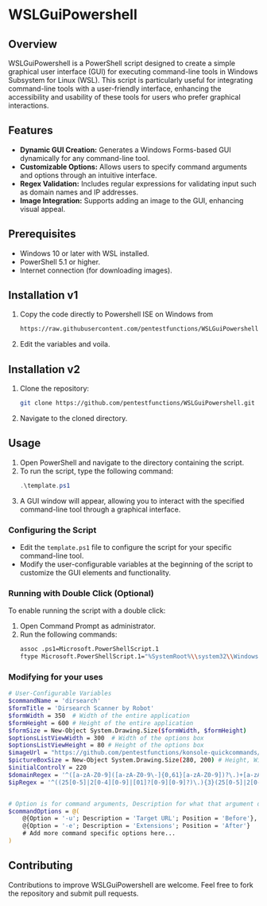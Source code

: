 # WSLGuiPowershell

## Overview

WSLGuiPowershell is a PowerShell script designed to create a simple graphical user interface (GUI) for executing command-line tools in Windows Subsystem for Linux (WSL). This script is particularly useful for integrating command-line tools with a user-friendly interface, enhancing the accessibility and usability of these tools for users who prefer graphical interactions.

## Features

- **Dynamic GUI Creation:** Generates a Windows Forms-based GUI dynamically for any command-line tool.
- **Customizable Options:** Allows users to specify command arguments and options through an intuitive interface.
- **Regex Validation:** Includes regular expressions for validating input such as domain names and IP addresses.
- **Image Integration:** Supports adding an image to the GUI, enhancing visual appeal.

## Prerequisites

- Windows 10 or later with WSL installed.
- PowerShell 5.1 or higher.
- Internet connection (for downloading images).

## Installation v1

1. Copy the code directly to Powershell ISE on Windows from 
   ```bash
   https://raw.githubusercontent.com/pentestfunctions/WSLGuiPowershell/main/template.ps1
   ```
   
2. Edit the variables and voila.


## Installation v2

1. Clone the repository:
   ```bash
   git clone https://github.com/pentestfunctions/WSLGuiPowershell.git
   ```
2. Navigate to the cloned directory.

## Usage

1. Open PowerShell and navigate to the directory containing the script.
2. To run the script, type the following command:
   ```powershell
   .\template.ps1
   ```
3. A GUI window will appear, allowing you to interact with the specified command-line tool through a graphical interface.

### Configuring the Script

- Edit the `template.ps1` file to configure the script for your specific command-line tool.
- Modify the user-configurable variables at the beginning of the script to customize the GUI elements and functionality.

### Running with Double Click (Optional)

To enable running the script with a double click:

1. Open Command Prompt as administrator.
2. Run the following commands:
   ```bash
   assoc .ps1=Microsoft.PowerShellScript.1
   ftype Microsoft.PowerShellScript.1="%SystemRoot%\\system32\\WindowsPowerShell\\v1.0\\powershell.exe" -ExecutionPolicy Bypass -File "%1" %*
   ```


### Modifying for your uses
```bash
# User-Configurable Variables
$commandName = 'dirsearch'
$formTitle = 'Dirsearch Scanner by Robot'
$formWidth = 350  # Width of the entire application
$formHeight = 600 # Height of the entire application
$formSize = New-Object System.Drawing.Size($formWidth, $formHeight)
$optionsListViewWidth = 300  # Width of the options box
$optionsListViewHeight = 80 # Height of the options box
$imageUrl = "https://github.com/pentestfunctions/konsole-quickcommands/raw/main/konsole_commands.png" # Make sure it's a PNG image
$pictureBoxSize = New-Object System.Drawing.Size(280, 200) # Height, Width of the image downloaded
$initialControlY = 220
$domainRegex = '^([a-zA-Z0-9]([a-zA-Z0-9\-]{0,61}[a-zA-Z0-9])?\.)+[a-zA-Z]{2,6}$' # Regex for matching a domain
$ipRegex = '^((25[0-5]|2[0-4][0-9]|[01]?[0-9][0-9]?)\.){3}(25[0-5]|2[0-4][0-9]|[01]?[0-9][0-9]?)$' # Regex for matching an IP


# Option is for command arguments, Description for what that argument does and Position to be Before or After the domain
$commandOptions = @(
    @{Option = '-u'; Description = 'Target URL'; Position = 'Before'},
    @{Option = '-e'; Description = 'Extensions'; Position = 'After'}
    # Add more command specific options here...
)
```

## Contributing

Contributions to improve WSLGuiPowershell are welcome. Feel free to fork the repository and submit pull requests.
